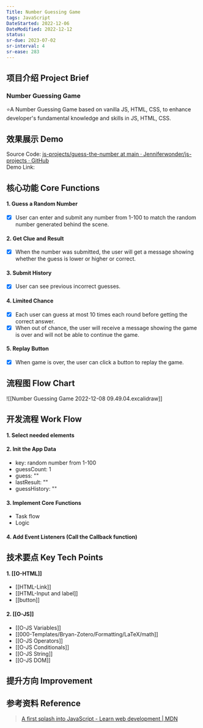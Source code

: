 ```yaml
---
Title: Number Guessing Game
tags: JavaScript
DateStarted: 2022-12-06
DateModified: 2022-12-12
status:
sr-due: 2023-07-02
sr-interval: 4
sr-ease: 283
---
```


## 项目介绍 Project Brief

### Number Guessing Game

⭐A Number Guessing Game based on vanilla JS, HTML, CSS, to enhance developer's fundamental knowledge and skills in JS, HTML, CSS.

## 效果展示 Demo

Source Code: [js-projects/guess-the-number at main · Jenniferwonder/js-projects · GitHub](https://github.com/Jenniferwonder/js-projects/tree/main/guess-the-number#2-javascript)  
Demo Link:

## 核心功能 Core Functions

#### 1. Guess a Random Number

- [x] User can enter and submit any number from 1-100 to match the random number generated behind the scene.

#### 2. Get Clue and Result

- [x] When the number was submitted, the user will get a message showing whether the guess is lower or higher or correct.

#### 3. Submit History

- [x] User can see previous incorrect guesses.

#### 4. Limited Chance

- [x] Each user can guess at most 10 times each round before getting the correct answer.
- [x] When out of chance, the user will receive a message showing the game is over and will not be able to continue the game.

#### 5. Replay Button

- [x] When game is over, the user can click a button to replay the game.

## 流程图 Flow Chart

![[Number Guessing Game 2022-12-08 09.49.04.excalidraw]]

## 开发流程 Work Flow

#### 1. Select needed elements

#### 2. Init the App Data

- key: random number from 1-100
- guessCount: 1
- guess: ""
- lastResult: ""
- guessHistory: ""

#### 3. Implement Core Functions

- Task flow
- Logic

#### 4. Add Event Listeners (Call the Callback function)

## 技术要点 Key Tech Points

#### 1. [[O-HTML]]

- [[HTML-Link]]
- [[HTML-Input and label]]
- [[button]]

#### 2. [[O-JS]]

- [[O-JS Variables]]
- [[000-Templates/Bryan-Zotero/Formatting/LaTeX/math]]
- [[O-JS Operators]]
- [[O-JS Conditionals]]
- [[O-JS String]]
- [[O-JS DOM]]

## 提升方向 Improvement

## 参考资料 Reference

> [A first splash into JavaScript - Learn web development | MDN](https://developer.mozilla.org/en-US/docs/Learn/JavaScript/First_steps/A_first_splash)
